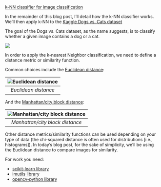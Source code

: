[k-NN classifier for image classification](https://www.pyimagesearch.com/2016/08/08/k-nn-classifier-for-image-classification/)


In the remainder of this blog post, I’ll detail how the k-NN classifier works. We’ll then apply k-NN to the [Kaggle Dogs vs. Cats dataset](https://www.kaggle.com/c/dogs-vs-cats/data)

The goal of the Dogs vs. Cats dataset, as the name suggests, is to classify whether a given image contains a dog or a cat.

![](https://www.pyimagesearch.com/wp-content/uploads/2016/08/knn_animal_clusters-1024x936.jpg)

In order to apply the k-nearest Neighbor classification, we need to define a distance metric or similarity function. 

Common choices include the [Euclidean distance](https://en.wikipedia.org/wiki/Euclidean_distance):

| ![Euclidean distance](https://pyimagesearch.com/wp-content/uploads/2016/08/knn_classifier_euclidean.png) |
|:--:|
| *Euclidean distance* |

And the [Manhattan/city block distance](https://en.wikipedia.org/wiki/Taxicab_geometry):

| ![Manhattan/city block distance](https://pyimagesearch.com/wp-content/uploads/2016/08/knn_classifier_manhattan.png) |
|:--:|
| *Manhattan/city block distance* |

Other distance metrics/similarity functions can be used depending on your type of data (the chi-squared distance is often used for distributions [i.e., histograms]). In today’s blog post, for the sake of simplicity, we’ll be using the Euclidean distance to compare images for similarity.

For work you need:
- [scikit-learn library](http://scikit-learn.org/stable/)
- [imutils library](https://github.com/jrosebr1/imutils)
- [opencv-python library](https://pypi.org/project/opencv-python/)